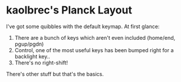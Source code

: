 # kaolbrec's Planck Layout

I've got some quibbles with the default keymap. At first glance:

1. There are a bunch of keys which aren't even included (home/end, pgup/pgdn)
2. Control, one of the most useful keys has been bumped right for a backlight key..
3. There's no right-shift!

There's other stuff but that's the basics.

